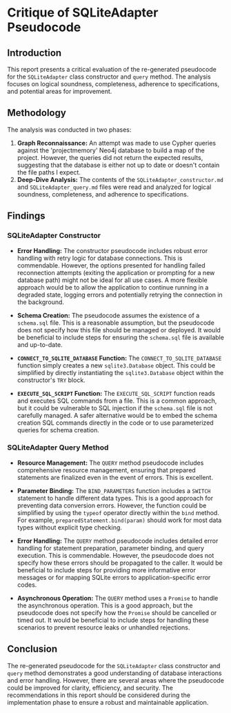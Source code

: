 # Critique of SQLiteAdapter Pseudocode

## Introduction

This report presents a critical evaluation of the re-generated pseudocode for the `SQLiteAdapter` class constructor and `query` method. The analysis focuses on logical soundness, completeness, adherence to specifications, and potential areas for improvement.

## Methodology

The analysis was conducted in two phases:

1.  **Graph Reconnaissance:** An attempt was made to use Cypher queries against the 'projectmemory' Neo4j database to build a map of the project. However, the queries did not return the expected results, suggesting that the database is either not up to date or doesn't contain the file paths I expect.
2.  **Deep-Dive Analysis:** The contents of the `SQLiteAdapter_constructor.md` and `SQLiteAdapter_query.md` files were read and analyzed for logical soundness, completeness, and adherence to specifications.

## Findings

### SQLiteAdapter Constructor

*   **Error Handling:** The constructor pseudocode includes robust error handling with retry logic for database connections. This is commendable. However, the options presented for handling failed reconnection attempts (exiting the application or prompting for a new database path) might not be ideal for all use cases. A more flexible approach would be to allow the application to continue running in a degraded state, logging errors and potentially retrying the connection in the background.

*   **Schema Creation:** The pseudocode assumes the existence of a `schema.sql` file. This is a reasonable assumption, but the pseudocode does not specify how this file should be managed or deployed. It would be beneficial to include steps for ensuring the `schema.sql` file is available and up-to-date.

*   **`CONNECT_TO_SQLITE_DATABASE` Function:** The `CONNECT_TO_SQLITE_DATABASE` function simply creates a new `sqlite3.Database` object. This could be simplified by directly instantiating the `sqlite3.Database` object within the constructor's `TRY` block.

*   **`EXECUTE_SQL_SCRIPT` Function:** The `EXECUTE_SQL_SCRIPT` function reads and executes SQL commands from a file. This is a common approach, but it could be vulnerable to SQL injection if the `schema.sql` file is not carefully managed. A safer alternative would be to embed the schema creation SQL commands directly in the code or to use parameterized queries for schema creation.

### SQLiteAdapter Query Method

*   **Resource Management:** The `QUERY` method pseudocode includes comprehensive resource management, ensuring that prepared statements are finalized even in the event of errors. This is excellent.

*   **Parameter Binding:** The `BIND_PARAMETERS` function includes a `SWITCH` statement to handle different data types. This is a good approach for preventing data conversion errors. However, the function could be simplified by using the `typeof` operator directly within the `bind` method. For example, `preparedStatement.bind(param)` should work for most data types without explicit type checking.

*   **Error Handling:** The `QUERY` method pseudocode includes detailed error handling for statement preparation, parameter binding, and query execution. This is commendable. However, the pseudocode does not specify how these errors should be propagated to the caller. It would be beneficial to include steps for providing more informative error messages or for mapping SQLite errors to application-specific error codes.

*   **Asynchronous Operation:** The `QUERY` method uses a `Promise` to handle the asynchronous operation. This is a good approach, but the pseudocode does not specify how the `Promise` should be cancelled or timed out. It would be beneficial to include steps for handling these scenarios to prevent resource leaks or unhandled rejections.

## Conclusion

The re-generated pseudocode for the `SQLiteAdapter` class constructor and `query` method demonstrates a good understanding of database interactions and error handling. However, there are several areas where the pseudocode could be improved for clarity, efficiency, and security. The recommendations in this report should be considered during the implementation phase to ensure a robust and maintainable application.